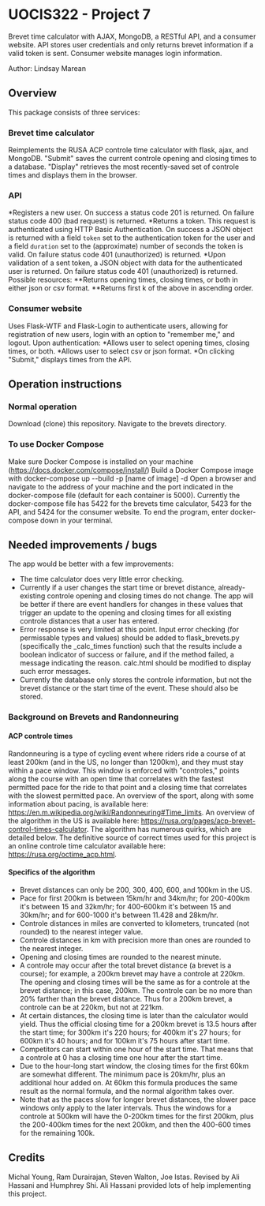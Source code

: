 # UOCIS322 - Project 7 #
Brevet time calculator with AJAX, MongoDB, a RESTful API, and a consumer website. 
API stores user credentials and only returns brevet information if a valid token is sent.
Consumer website manages login information.

Author: Lindsay Marean

## Overview

This package consists of three services:

### Brevet time calculator

Reimplements the RUSA ACP controle time calculator with flask, ajax, and MongoDB.
"Submit" saves the current controle opening and closing times to a database.
"Display" retrieves the most recently-saved set of controle times and displays them in the browser.

### API

*Registers a new user. On success a status code 201 is returned. On failure status code 400 (bad request) is returned. 
*Returns a token. This request is authenticated using HTTP Basic Authentication. On success a JSON object is returned with a field `token` set to the authentication token for the user and a field `duration` set to the (approximate) number of seconds the token is valid. On failure status code 401 (unauthorized) is returned.
*Upon validation of a sent token, a JSON object with data for the authenticated user is returned. On failure status code 401 (unauthorized) is returned.  Possible resources:
**Returns opening times, closing times, or both in either json or csv format.
**Returns first k of the above in ascending order.


### Consumer website

Uses Flask-WTF and Flask-Login to authenticate users, allowing for registration of new users, login with an option to "remember me," and logout. Upon authentication:
*Allows user to select opening times, closing times, or both.
*Allows user to select csv or json format.
*On clicking "Submit," displays times from the API.


## Operation instructions
### Normal operation
Download (clone) this repository.
Navigate to the brevets directory.
### To use Docker Compose
Make sure Docker Compose is installed on your machine (https://docs.docker.com/compose/install/)
Build a Docker Compose image with docker-compose up --build -p [name of image] -d
Open a browser and navigate to the address of your machine and the port indicated in the docker-compose file (default for each container is 5000). Currently the docker-compose file has 5422 for the brevets time calculator, 5423 for the API, and 5424 for the consumer website.
To end the program, enter docker-compose down in your terminal. 


## Needed improvements / bugs

The app would be better with a few improvements:
* The time calculator does very little error checking.
* Currently if a user changes the start time or brevet distance, already-existing controle opening and closing times do not change. The app will be better if there are event handlers for changes in these values that trigger an update to the opening and closing times for all existing controle distances that a user has entered.
* Error response is very limited at this point. Input error checking (for permissable types and values) should be added to flask_brevets.py (specifically the _calc_times function) such that the results include a boolean indicator of success or failure, and if the method failed, a message indicating the reason. calc.html should be modified to display such error messages.
* Currently the database only stores the controle information, but not the brevet distance or the start time of the event. These should also be stored.


### Background on Brevets and Randonneuring

#### ACP controle times

Randonneuring is a type of cycling event where riders ride a course of at least 200km (and in the US, no longer than 1200km), and they must stay within a pace window. This window is enforced with "controles," points along the course with an open time that correlates with the fastest permitted pace for the ride to that point and a closing time that correlates with the slowest permitted pace. An overview of the sport, along with some information about pacing, is available here: https://en.m.wikipedia.org/wiki/Randonneuring#Time_limits. An overview of the algorithm in the US is available here: https://rusa.org/pages/acp-brevet-control-times-calculator. The algorithm has numerous quirks, which are detailed below. The definitive source of correct times used for this project is an online controle time calculator available here: https://rusa.org/octime_acp.html.

#### Specifics of the algorithm
* Brevet distances can only be 200, 300, 400, 600, and 100km in the US.
* Pace for first 200km is between 15km/hr and 34km/hr; for 200-400km it's between 15 and 32km/hr; for 400-600km it's between 15 and 30km/hr; and for 600-1000 it's between 11.428 and 28km/hr.
* Controle distances in miles are converted to kilometers, truncated (not rounded) to the nearest integer value.
* Controle distances in km with precision more than ones are rounded to the nearest integer.
* Opening and closing times are rounded to the nearest minute.
* A controle may occur after the total brevet distance (a brevet is a course); for example, a 200km brevet may have a controle at 220km. The opening and closing times will be the same as for a controle at the brevet distance; in this case, 200km. The controle can be no more than 20% farther than the brevet distance. Thus for a 200km brevet, a controle can be at 220km, but not at 221km.
* At certain distances, the closing time is later than the calculator would yield. Thus the official closing time for a 200km brevet is 13.5 hours after the start time; for 300km it's 220 hours; for 400km it's 27 hours; for 600km it's 40 hours; and for 100km it's 75 hours after start time.
* Competitors can start within one hour of the start time. That means that a controle at 0 has a closing time one hour after the start time. 
* Due to the hour-long start window, the closing times for the first 60km are somewhat different. The minimum pace is 20km/hr, plus an additional hour added on. At 60km this formula produces the same result as the normal formula, and the normal algorithm takes over.
* Note that as the paces slow for longer brevet distances, the slower pace windows only apply to the later intervals. Thus the windows for a controle at 500km will have the 0-200km times for the first 200km, plus the 200-400km times for the next 200km, and then the 400-600 times for the remaining 100k.


## Credits

Michal Young, Ram Durairajan, Steven Walton, Joe Istas.
Revised by Ali Hassani and Humphrey Shi.
Ali Hassani provided lots of help implementing this project.